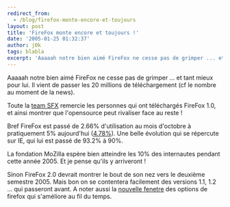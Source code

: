 ```yaml
---
redirect_from:
  - /blog/firefox-monte-encore-et-toujours
layout: post
title: 'FireFox monte encore et toujours !'
date: '2005-01-25 01:32:37'
author: j0k
tags: blabla
excerpt: 'Aaaaah notre bien aimé FireFox ne cesse pas de grimper ... et tant mieux pour lui.   Il vient de passer les 20 millions de téléchargement (cf le nombre au moment de la  news).   )   Toute la [team SFX](http://www.spreadfirefox.com/) remercie les personnes qui ont téléchargés FireFox 1.0, et ainsi montrer que l''opensource peut rivaliser face      ...'
---
```


Aaaaah notre bien aimé FireFox ne cesse pas de grimper ... et tant mieux pour lui.   Il vient de passer les 20 millions de téléchargement (cf le nombre au moment de la  news).

Toute la [team SFX](http://www.spreadfirefox.com/) remercie les personnes qui ont téléchargés FireFox 1.0, et ainsi montrer que l'opensource peut rivaliser face au reste !

Bref FireFox est passé de 2.66% d'utilisation au mois d'octobre à pratiquement 5% aujourd'hui ([4.78%](http://news.com.com/FireFox+continues+gains+against+IE/2100-1032_3-5545930.html?tag=nefd.top)). Une belle évolution qui se répercute sur IE, qui lui est passé de 93.2% à 90%.

La fondation MoZilla espère bien atteindre les 10% des internautes pendant cette année 2005. Et je pense qu'ils y arriveront !

Sinon FireFox 2.0 devrait montrer le bout de son nez vers le deuxième semestre 2005. Mais bon on se contentera facilement des versions 1.1, 1.2 ... qui passeront avant.   A noter aussi la [nouvelle fenetre](http://www.bengoodger.com/software/mb/options/prefwindowv/prefs.html) des options de firefox qui s'améliore au fil du temps.
